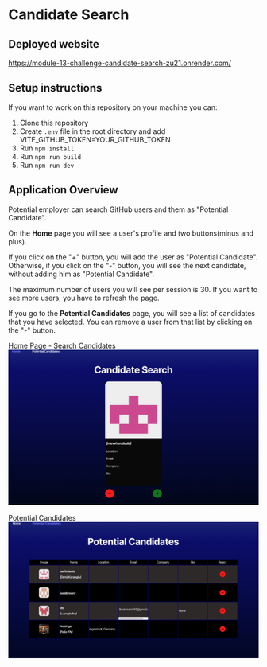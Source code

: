 # Candidate Search

## Deployed website
https://module-13-challenge-candidate-search-zu21.onrender.com/

## Setup instructions
If you want to work on this repository on your machine you can:
1. Clone this repository
2. Create `.env` file in the root directory and add VITE_GITHUB_TOKEN=YOUR_GITHUB_TOKEN
3. Run `npm install`
4. Run `npm run build`
5. Run `npm run dev`

## Application Overview
Potential employer can search GitHub users and them as "Potential Candidate".

On the **Home** page you will see a user's profile and two buttons(minus and plus).

If you click on the "+" button, you will add the user as "Potential Candidate". Otherwise, if you click on the "-" button, you will see the next candidate, without adding him as "Potential Candidate".

The maximum number of users you will see per session is 30. If you want to see more users, you have to refresh the page.

If you go to the **Potential Candidates** page, you will see a list of candidates that you have selected. You can remove a user from that list by clicking on the "-" button.


Home Page - Search Candidates
![candidate-search-page](./src/assets/images/candidate-search-page.png)

Potential Candidates
![potential-candidates-page](./src/assets/images/potential-candidates-page.png)